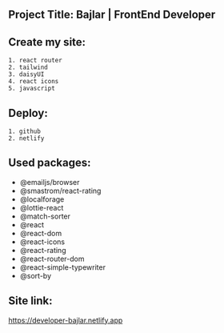 ## Project Title: Bajlar | FrontEnd Developer

## Create my site:

    1. react router
    2. tailwind
    3. daisyUI
    4. react icons
    5. javascript

## Deploy:

    1. github
    2. netlify

## Used packages:

- @emailjs/browser
- @smastrom/react-rating
- @localforage
- @lottie-react
- @match-sorter
- @react
- @react-dom
- @react-icons
- @react-rating
- @react-router-dom
- @react-simple-typewriter
- @sort-by

## Site link:

https://developer-bajlar.netlify.app
